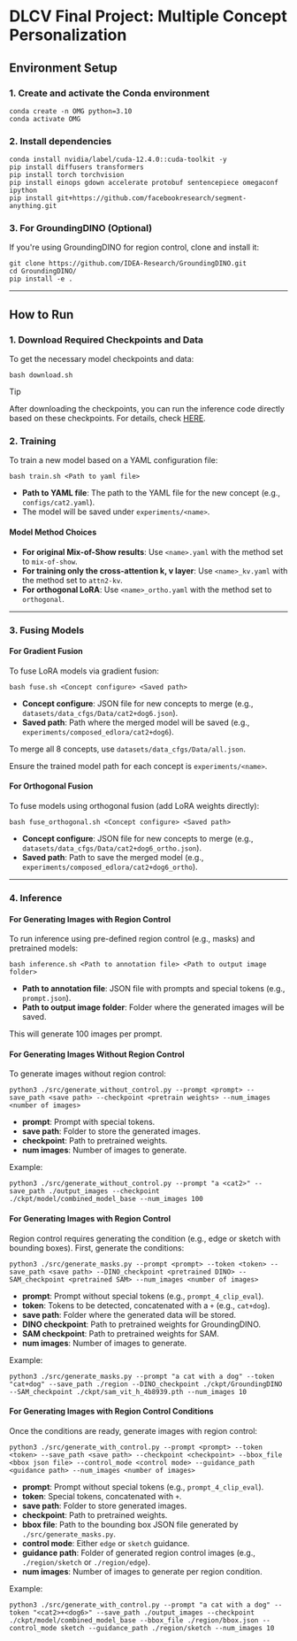 # DLCV Final Project: Multiple Concept Personalization

## Environment Setup

### 1. Create and activate the Conda environment
```shell
conda create -n OMG python=3.10
conda activate OMG
```

### 2. Install dependencies
```shell
conda install nvidia/label/cuda-12.4.0::cuda-toolkit -y
pip install diffusers transformers
pip install torch torchvision
pip install einops gdown accelerate protobuf sentencepiece omegaconf ipython
pip install git+https://github.com/facebookresearch/segment-anything.git
```

### 3. For GroundingDINO (Optional)
If you're using GroundingDINO for region control, clone and install it:
```shell
git clone https://github.com/IDEA-Research/GroundingDINO.git
cd GroundingDINO/
pip install -e .
```

---

## How to Run

### 1. Download Required Checkpoints and Data
To get the necessary model checkpoints and data:
```shell
bash download.sh
```

> [!TIP]
> After downloading the checkpoints, you can run the inference code directly based on these checkpoints. For details, check [HERE](https://github.com/chsiang426/Multiple-Concept-Personalization/edit/master/README.md#inference).

### 2. Training
To train a new model based on a YAML configuration file:
```shell
bash train.sh <Path to yaml file>
```
- **Path to YAML file**: The path to the YAML file for the new concept (e.g., `configs/cat2.yaml`).
- The model will be saved under `experiments/<name>`.

#### Model Method Choices
- **For original Mix-of-Show results**: Use `<name>.yaml` with the method set to `mix-of-show`.
- **For training only the cross-attention k, v layer**: Use `<name>_kv.yaml` with the method set to `attn2-kv`.
- **For orthogonal LoRA**: Use `<name>_ortho.yaml` with the method set to `orthogonal`.

---

### 3. Fusing Models

#### For Gradient Fusion
To fuse LoRA models via gradient fusion:
```shell
bash fuse.sh <Concept configure> <Saved path>
```
- **Concept configure**: JSON file for new concepts to merge (e.g., `datasets/data_cfgs/Data/cat2+dog6.json`).
- **Saved path**: Path where the merged model will be saved (e.g., `experiments/composed_edlora/cat2+dog6`).

To merge all 8 concepts, use `datasets/data_cfgs/Data/all.json`.

Ensure the trained model path for each concept is `experiments/<name>`.

#### For Orthogonal Fusion
To fuse models using orthogonal fusion (add LoRA weights directly):
```shell
bash fuse_orthogonal.sh <Concept configure> <Saved path>
```
- **Concept configure**: JSON file for new concepts to merge (e.g., `datasets/data_cfgs/Data/cat2+dog6_ortho.json`).
- **Saved path**: Path to save the merged model (e.g., `experiments/composed_edlora/cat2+dog6_ortho`).

---

### 4. Inference

#### For Generating Images with Region Control
To run inference using pre-defined region control (e.g., masks) and pretrained models:
```shell
bash inference.sh <Path to annotation file> <Path to output image folder>
```
- **Path to annotation file**: JSON file with prompts and special tokens (e.g., `prompt.json`).
- **Path to output image folder**: Folder where the generated images will be saved.

This will generate 100 images per prompt.

#### For Generating Images Without Region Control
To generate images without region control:
```shell
python3 ./src/generate_without_control.py --prompt <prompt> --save_path <save path> --checkpoint <pretrain weights> --num_images <number of images>
```
- **prompt**: Prompt with special tokens.
- **save path**: Folder to store the generated images.
- **checkpoint**: Path to pretrained weights.
- **num images**: Number of images to generate.

Example:
```shell
python3 ./src/generate_without_control.py --prompt "a <cat2>" --save_path ./output_images --checkpoint ./ckpt/model/combined_model_base --num_images 100
```

#### For Generating Images with Region Control
Region control requires generating the condition (e.g., edge or sketch with bounding boxes). First, generate the conditions:
```shell
python3 ./src/generate_masks.py --prompt <prompt> --token <token> --save_path <save path> --DINO_checkpoint <pretrained DINO> --SAM_checkpoint <pretrained SAM> --num_images <number of images>
```
- **prompt**: Prompt without special tokens (e.g., `prompt_4_clip_eval`).
- **token**: Tokens to be detected, concatenated with a `+` (e.g., `cat+dog`).
- **save path**: Folder where the generated data will be stored.
- **DINO checkpoint**: Path to pretrained weights for GroundingDINO.
- **SAM checkpoint**: Path to pretrained weights for SAM.
- **num images**: Number of images to generate.

Example:
```shell
python3 ./src/generate_masks.py --prompt "a cat with a dog" --token "cat+dog" --save_path ./region --DINO_checkpoint ./ckpt/GroundingDINO --SAM_checkpoint ./ckpt/sam_vit_h_4b8939.pth --num_images 10
```

#### For Generating Images with Region Control Conditions
Once the conditions are ready, generate images with region control:
```shell
python3 ./src/generate_with_control.py --prompt <prompt> --token <token> --save_path <save path> --checkpoint <checkpoint> --bbox_file <bbox json file> --control_mode <control mode> --guidance_path <guidance path> --num_images <number of images>
```
- **prompt**: Prompt without special tokens (e.g., `prompt_4_clip_eval`).
- **token**: Special tokens, concatenated with `+`.
- **save path**: Folder to store generated images.
- **checkpoint**: Path to pretrained weights.
- **bbox file**: Path to the bounding box JSON file generated by `./src/generate_masks.py`.
- **control mode**: Either `edge` or `sketch` guidance.
- **guidance path**: Folder of generated region control images (e.g., `./region/sketch` or `./region/edge`).
- **num images**: Number of images to generate per region condition.

Example:
```shell
python3 ./src/generate_with_control.py --prompt "a cat with a dog" --token "<cat2>+<dog6>" --save_path ./output_images --checkpoint ./ckpt/model/combined_model_base --bbox_file ./region/bbox.json --control_mode sketch --guidance_path ./region/sketch --num_images 10
```
